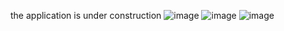 the application is under construction
![image](https://user-images.githubusercontent.com/56519328/114314458-649ab600-9b03-11eb-8c4e-eadfc8983aee.png)
![image](https://user-images.githubusercontent.com/56519328/114314468-711f0e80-9b03-11eb-994d-e4e52df92217.png)
![image](https://user-images.githubusercontent.com/56519328/114314473-78deb300-9b03-11eb-9c11-caa0e85e38d9.png)
